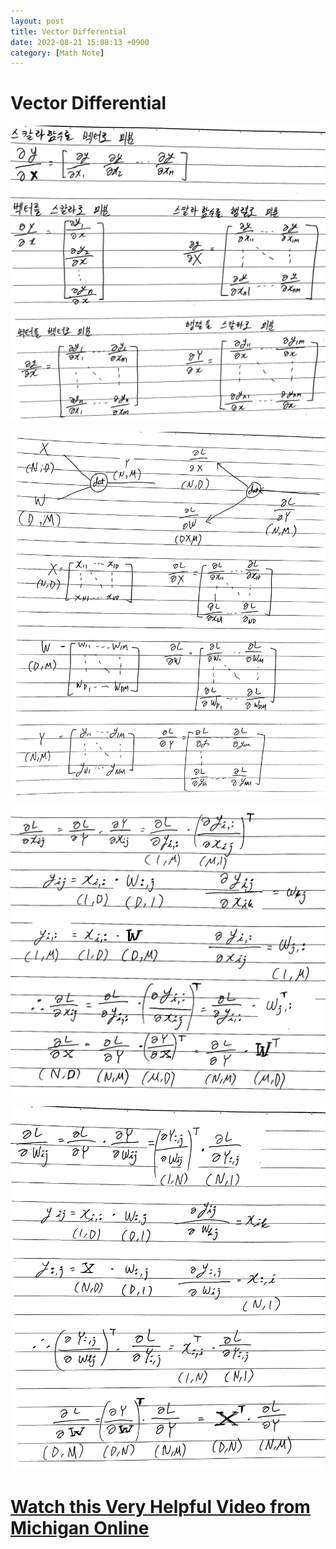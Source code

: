 ```yaml
---
layout: post
title: Vector Differential
date: 2022-08-21 15:08:13 +0900
category: [Math Note]
---
```

# Vector Differential

![vector_diff_0](/assets/img/Math_Note/VectorDifferential/vector_diff_0.jpg)

![vector_diff_1](/assets/img/Math_Note/VectorDifferential/vector_diff_1.jpg)

![vector_diff_2](/assets/img/Math_Note/VectorDifferential/vector_diff_2.jpg)

![vector_diff_3](/assets/img/Math_Note/VectorDifferential/vector_diff_3.jpg)

# [Watch this Very Helpful Video from Michigan Online](https://www.youtube.com/watch?v=dB-u77Y5a6A)